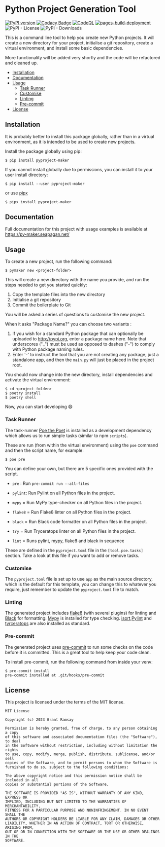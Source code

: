 # Python Project Generation Tool <!-- omit in toc -->

[![PyPI version](https://badge.fury.io/py/pyproject-maker.svg)](https://badge.fury.io/py/pyproject-maker)
[![Codacy
Badge](https://app.codacy.com/project/badge/Grade/7c86940f816b455ab171dc8126476849)](https://app.codacy.com/gh/seapagan/py-maker/dashboard?utm_source=gh&utm_medium=referral&utm_content=&utm_campaign=Badge_grade)
[![CodeQL](https://github.com/seapagan/py-maker/actions/workflows/codeql.yml/badge.svg)](https://github.com/seapagan/py-maker/actions/workflows/codeql.yml)
[![pages-build-deployment](https://github.com/seapagan/py-maker/actions/workflows/pages/pages-build-deployment/badge.svg)](https://github.com/seapagan/py-maker/actions/workflows/pages/pages-build-deployment)
![PyPI - License](https://img.shields.io/pypi/l/pyproject-maker)
![PyPI - Downloads](https://img.shields.io/pypi/dw/pyproject-maker?logo=pypi)

This is a command line tool to help you create new Python projects.  It will
create a new directory for your project, initialise a git repository, create a
virtual environment, and install some basic dependencies.

More functionality will be added very shortly and the code will be refactored
and cleaned up.

- [Installation](#installation)
- [Documentation](#documentation)
- [Usage](#usage)
  - [Task Runner](#task-runner)
  - [Customise](#customise)
  - [Linting](#linting)
  - [Pre-commit](#pre-commit)
- [License](#license)

## Installation

It is probably better to install this package globally, rather than in a virtual
environment, as it is intended to be used to create new projects.

Install the package globally using pip:

```console
$ pip install pyproject-maker
```

If you cannot install globally due to permissions, you can install it to your
user install directory:

```console
$ pip install --user pyproject-maker
```

or use [pipx](https://pypa.github.io/pipx/)

```console
$ pipx install pyproject-maker
```

## Documentation

Full documentation for this project with usage examples is available at
<https://py-maker.seapagan.net/>

## Usage

To create a new project, run the following command:

```console
$ pymaker new <project-folder>
```

This will create a new directory with the name you provide, and run the steps
needed to get you started quickly:

1) Copy the template files into the new directory
2) Initialise a git repository
3) Commit the boilerplate to Git

You will be asked a series of questions to customise the new project.

When it asks "Package Name?" you can choose two variants :

1) If you wish for a standard Python package that can optionally be uploaded to
   <http://pypi.org>, enter a package name here. Note that underscores ("_")
   must be used as opposed to dashes ("-") to comply with Python package naming
   rules.
2) Enter '-' to instruct the tool that you are not creating any package, just a
   standalone app, and then the `main.py` will just be placed in the project
   root.

You should now change into the new directory, install dependencies and activate
the virtual environment:

```console
$ cd <project-folder>
$ poetry install
$ poetry shell
```

Now, you can start developing :smile:

### Task Runner

The task-runner [Poe the Poet](https://github.com/nat-n/poethepoet) is installed
as a development dependency which allows us to run simple tasks (similar to npm
`scripts`).

These are run (from within the virtual environment) using the `poe` command and
then the script name, for example:

```console
$ poe pre
```

You can define your own, but there are 5 specific ones provided with the script.

- `pre` : Run `pre-commit run --all-files`
- `pylint`: Run Pylint on all Python files in the project.
- `mypy` = Run MyPy type-checker on all Python files in the project.
- `flake8` = Run Flake8 linter on all Python files in the project.
- `black` = Run Black code formatter on all Python files in the project.
- `try` = Run Tryceratops linter on all Python files in the project.

- `lint` = Runs pylint, mypy, flake8 and black in sequence

These are defined in the `pyproject.toml` file in the `[tool.poe.tasks]`
section. Take a look at this file if you want to add or remove tasks.

### Customise

The `pyproject.toml` file is set up to use `app` as the main source directory,
which is the default for this template, you can change this to whatever you
require, just remember to update the `pyproject.toml` file to match.

### Linting

The generated project includes [flake8](https://flake8.pycqa.org/en/latest/)
(with several plugins) for linting and
[Black](https://black.readthedocs.io/en/stable/) for formatting.
[Mypy](http://mypy-lang.org/) is installed for type checking.
[isort](https://pycqa.github.io/isort/),[Pylint](https://pylint.org/) and
[tyrceratops](https://github.com/guilatrova/tryceratops) are also installed as
standard.

### Pre-commit

The generated project uses [pre-commit](https://pre-commit.com/) to run some
checks on the code before it is committed.  This is a great tool to help keep
your code clean.

To install pre-commit, run the following command from inside your venv:

```console
$ pre-commit install
pre-commit installed at .git/hooks/pre-commit
```

## License

This project is licensed under the terms of the MIT license.

```pre
MIT License

Copyright (c) 2023 Grant Ramsay

Permission is hereby granted, free of charge, to any person obtaining a copy
of this software and associated documentation files (the "Software"), to deal
in the Software without restriction, including without limitation the rights
to use, copy, modify, merge, publish, distribute, sublicense, and/or sell
copies of the Software, and to permit persons to whom the Software is
furnished to do so, subject to the following conditions:

The above copyright notice and this permission notice shall be included in all
copies or substantial portions of the Software.

THE SOFTWARE IS PROVIDED "AS IS", WITHOUT WARRANTY OF ANY KIND, EXPRESS OR
IMPLIED, INCLUDING BUT NOT LIMITED TO THE WARRANTIES OF MERCHANTABILITY,
FITNESS FOR A PARTICULAR PURPOSE AND NONINFRINGEMENT. IN NO EVENT SHALL THE
AUTHORS OR COPYRIGHT HOLDERS BE LIABLE FOR ANY CLAIM, DAMAGES OR OTHER
LIABILITY, WHETHER IN AN ACTION OF CONTRACT, TORT OR OTHERWISE, ARISING FROM,
OUT OF OR IN CONNECTION WITH THE SOFTWARE OR THE USE OR OTHER DEALINGS IN THE
SOFTWARE.


```
